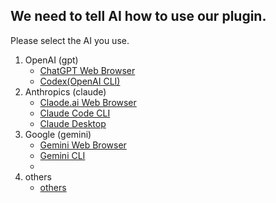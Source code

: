 ## We need to tell AI how to use our plugin.

Please select the AI ​​you use.
1. OpenAI (gpt)
   - [ChatGPT Web Browser]()  
   - [Codex(OpenAI CLI)]()  
2. Anthropics (claude)
   - [Claode.ai Web Browser]()
   - [Claude Code CLI]()
   - [Claude Desktop]()
3. Google (gemini)
   - [Gemini Web Browser]()
   - [Gemini CLI]()
   - 
4. others
   - [others]()
